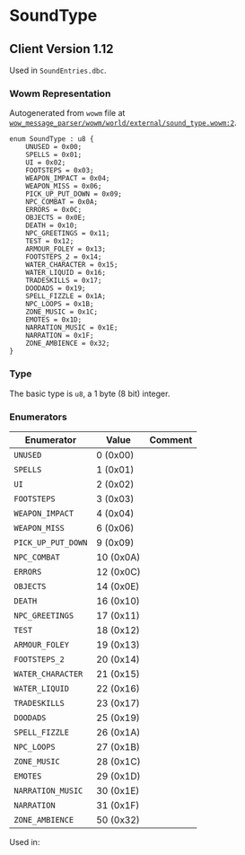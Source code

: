 # SoundType

## Client Version 1.12

Used in `SoundEntries.dbc`.

### Wowm Representation

Autogenerated from `wowm` file at [`wow_message_parser/wowm/world/external/sound_type.wowm:2`](https://github.com/gtker/wow_messages/tree/main/wow_message_parser/wowm/world/external/sound_type.wowm#L2).

```rust,ignore
enum SoundType : u8 {
    UNUSED = 0x00;
    SPELLS = 0x01;
    UI = 0x02;
    FOOTSTEPS = 0x03;
    WEAPON_IMPACT = 0x04;
    WEAPON_MISS = 0x06;
    PICK_UP_PUT_DOWN = 0x09;
    NPC_COMBAT = 0x0A;
    ERRORS = 0x0C;
    OBJECTS = 0x0E;
    DEATH = 0x10;
    NPC_GREETINGS = 0x11;
    TEST = 0x12;
    ARMOUR_FOLEY = 0x13;
    FOOTSTEPS_2 = 0x14;
    WATER_CHARACTER = 0x15;
    WATER_LIQUID = 0x16;
    TRADESKILLS = 0x17;
    DOODADS = 0x19;
    SPELL_FIZZLE = 0x1A;
    NPC_LOOPS = 0x1B;
    ZONE_MUSIC = 0x1C;
    EMOTES = 0x1D;
    NARRATION_MUSIC = 0x1E;
    NARRATION = 0x1F;
    ZONE_AMBIENCE = 0x32;
}
```
### Type
The basic type is `u8`, a 1 byte (8 bit) integer.
### Enumerators
| Enumerator | Value  | Comment |
| --------- | -------- | ------- |
| `UNUSED` | 0 (0x00) |  |
| `SPELLS` | 1 (0x01) |  |
| `UI` | 2 (0x02) |  |
| `FOOTSTEPS` | 3 (0x03) |  |
| `WEAPON_IMPACT` | 4 (0x04) |  |
| `WEAPON_MISS` | 6 (0x06) |  |
| `PICK_UP_PUT_DOWN` | 9 (0x09) |  |
| `NPC_COMBAT` | 10 (0x0A) |  |
| `ERRORS` | 12 (0x0C) |  |
| `OBJECTS` | 14 (0x0E) |  |
| `DEATH` | 16 (0x10) |  |
| `NPC_GREETINGS` | 17 (0x11) |  |
| `TEST` | 18 (0x12) |  |
| `ARMOUR_FOLEY` | 19 (0x13) |  |
| `FOOTSTEPS_2` | 20 (0x14) |  |
| `WATER_CHARACTER` | 21 (0x15) |  |
| `WATER_LIQUID` | 22 (0x16) |  |
| `TRADESKILLS` | 23 (0x17) |  |
| `DOODADS` | 25 (0x19) |  |
| `SPELL_FIZZLE` | 26 (0x1A) |  |
| `NPC_LOOPS` | 27 (0x1B) |  |
| `ZONE_MUSIC` | 28 (0x1C) |  |
| `EMOTES` | 29 (0x1D) |  |
| `NARRATION_MUSIC` | 30 (0x1E) |  |
| `NARRATION` | 31 (0x1F) |  |
| `ZONE_AMBIENCE` | 50 (0x32) |  |

Used in:

